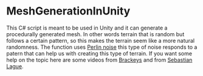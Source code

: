 # MeshGenerationInUnity
This C# script is meant to be used in Unity and it can generate a procedurally generated mesh. In other words terrain that is random but follows a certain pattern, so this makes the terrain seem like a more natural randomness. The function uses [Perlin noise](https://en.wikipedia.org/wiki/Perlin_noise#:~:text=Perlin%20noise%20is%20a%20type,1985%20called%20An%20image%20Synthesizer) this type of noise responds to a patern that can help us with creating this type of terrain. If you want some help on the topic here are some videos from [Brackeys](https://www.youtube.com/watch?v=bG0uEXV6aHQ) and from [Sebastian Lague](https://youtube.com/watch?v=wbpMiKiSKm8).
